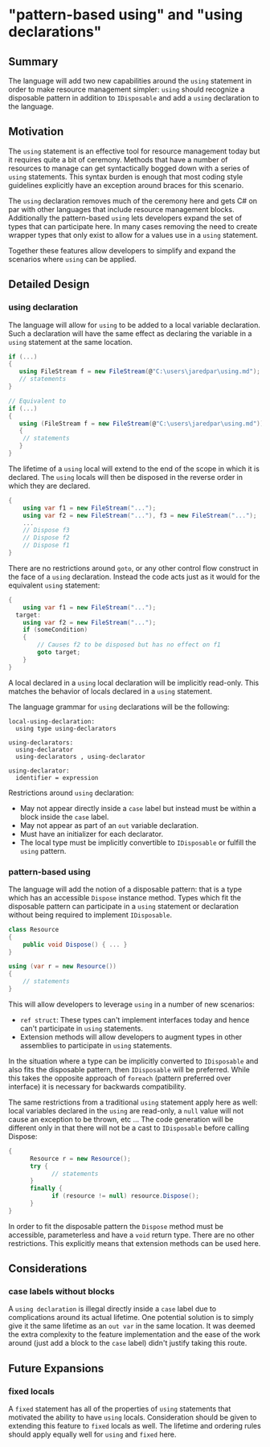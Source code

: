 # "pattern-based using" and "using declarations"

## Summary

The language will add two new capabilities around the `using` statement in order to make resource
management simpler: `using` should recognize a disposable pattern in addition to `IDisposable` and add a `using`
declaration to the language.

## Motivation

The `using` statement is an effective tool for resource management today but it requires quite a 
bit of ceremony. Methods that have a number of resources to manage can get syntactically bogged 
down with a series of `using` statements. This syntax burden is enough that most coding style 
guidelines explicitly have an exception around braces for this scenario. 

The `using` declaration removes much of the ceremony here and gets C# on par with other languages
that include resource management blocks. Additionally the pattern-based `using` lets developers expand
the set of types that can participate here. In many cases removing the need to create wrapper types 
that only exist to allow for a values use in a `using` statement. 

Together these features allow developers to simplify and expand the scenarios where `using` can
be applied.

## Detailed Design 

### using declaration

The language will allow for `using` to be added to a local variable declaration. Such a declaration
will have the same effect as declaring the variable in a `using` statement at the same location.

```csharp
if (...) 
{ 
   using FileStream f = new FileStream(@"C:\users\jaredpar\using.md");
   // statements
}

// Equivalent to 
if (...) 
{ 
   using (FileStream f = new FileStream(@"C:\users\jaredpar\using.md")) 
   {
    // statements
   }
}
```

The lifetime of a `using` local will extend to the end of the scope in which it is declared. The 
`using` locals will then be disposed in the reverse order in which they are declared. 

```csharp
{ 
    using var f1 = new FileStream("...");
    using var f2 = new FileStream("..."), f3 = new FileStream("...");
    ...
    // Dispose f3
    // Dispose f2 
    // Dispose f1
}
```

There are no restrictions around `goto`, or any other control flow construct in the face of 
a `using` declaration. Instead the code acts just as it would for the equivalent `using` statement:

```csharp
{
    using var f1 = new FileStream("...");
  target:
    using var f2 = new FileStream("...");
    if (someCondition) 
    {
        // Causes f2 to be disposed but has no effect on f1
        goto target;
    }
}
```

A local declared in a `using` local declaration will be implicitly read-only. This matches the 
behavior of locals declared in a `using` statement. 

The language grammar for `using` declarations will be the following:

```antlr
local-using-declaration:
  using type using-declarators

using-declarators:
  using-declarator
  using-declarators , using-declarator
  
using-declarator:
  identifier = expression
```

Restrictions around `using` declaration:

- May not appear directly inside a `case` label but instead must be within a block inside the
 `case` label.
- May not appear as part of an `out` variable declaration. 
- Must have an initializer for each declarator.
- The local type must be implicitly convertible to `IDisposable` or fulfill the `using` pattern.

### pattern-based using

The language will add the notion of a disposable pattern: that is a type which has an accessible 
`Dispose` instance method. Types which fit the disposable pattern can participate in a `using` 
statement or declaration without being required to implement `IDisposable`. 

```csharp
class Resource
{ 
    public void Dispose() { ... }
}

using (var r = new Resource())
{
    // statements
}
```

This will allow developers to leverage `using` in a number of new scenarios:

- `ref struct`: These types can't implement interfaces today and hence can't participate in `using`
statements.
- Extension methods will allow developers to augment types in other assemblies to participate 
in `using` statements.

In the situation where a type can be implicitly converted to `IDisposable` and also fits the
disposable pattern, then `IDisposable` will be preferred. While this takes the opposite approach
of `foreach` (pattern preferred over interface) it is necessary for backwards compatibility.

The same restrictions from a traditional `using` statement apply here as well: local variables 
declared in the `using` are read-only, a `null` value will not cause an exception to be thrown, 
etc ... The code generation will be different only in that there will not be a cast to 
`IDisposable` before calling Dispose:

```csharp
{
	  Resource r = new Resource();
	  try {
		    // statements
	  }
	  finally {
		    if (resource != null) resource.Dispose();
	  }
}
```

In order to fit the disposable pattern the `Dispose` method must be accessible, parameterless and have 
a `void` return type. There are no other restrictions. This explicitly means that extension methods
can be used here.

## Considerations

### case labels without blocks

A `using declaration` is illegal directly inside a `case` label due to complications around its 
actual lifetime. One potential solution is to simply give it the same lifetime as an `out var` 
in the same location. It was deemed the extra complexity to the feature implementation and the 
ease of the work around (just add a block to the `case` label) didn't justify taking this route.

## Future Expansions

### fixed locals

A `fixed` statement has all of the properties of `using` statements that motivated the ability
to have `using` locals. Consideration should be given to extending this feature to `fixed` locals
as well. The lifetime and ordering rules should apply equally well for `using` and `fixed` here.
